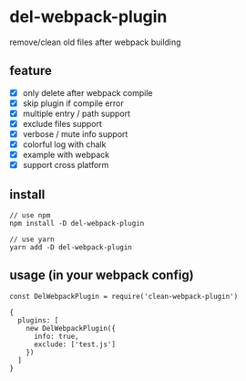 # del-webpack-plugin
remove/clean old files after webpack building

## feature
- [x] only delete after webpack compile
- [x] skip plugin if compile error
- [x] multiple entry / path support
- [x] exclude files support
- [x] verbose / mute info support
- [x] colorful log with chalk
- [x] example with webpack
- [x] support cross platform

## install
```
// use npm
npm install -D del-webpack-plugin

// use yarn
yarn add -D del-webpack-plugin
```

## usage (in your webpack config)
```
const DelWebpackPlugin = require('clean-webpack-plugin')

{
  plugins: [
    new DelWebpackPlugin({
      info: true,
      exclude: ['test.js']
    })
  ]
}
```
